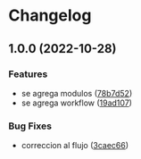 # Changelog

## 1.0.0 (2022-10-28)


### Features

* se agrega modulos ([78b7d52](https://github.com/dev-kess/demo-release-2/commit/78b7d52056647d8066d93fe1f72fab59c7a8361d))
* se agrega workflow ([19ad107](https://github.com/dev-kess/demo-release-2/commit/19ad1075f61644cc4e62664f0177136101f341d6))


### Bug Fixes

* correccion al flujo ([3caec66](https://github.com/dev-kess/demo-release-2/commit/3caec667606a32e676e91becf2bb29327b01e56d))
